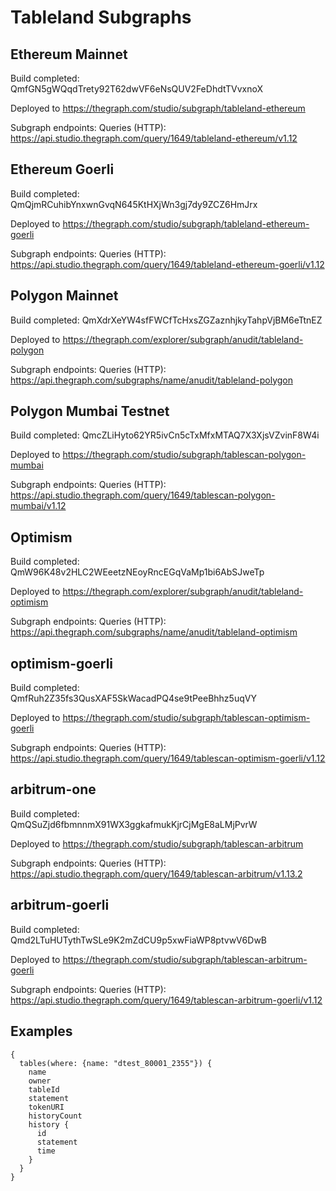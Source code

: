 # Tableland Subgraphs

## Ethereum Mainnet

Build completed: QmfGN5gWQqdTrety92T62dwVF6eNsQUV2FeDhdtTVvxnoX

Deployed to https://thegraph.com/studio/subgraph/tableland-ethereum

Subgraph endpoints:
Queries (HTTP):     https://api.studio.thegraph.com/query/1649/tableland-ethereum/v1.12


## Ethereum Goerli

Build completed: QmQjmRCuhibYnxwnGvqN645KtHXjWn3gj7dy9ZCZ6HmJrx

Deployed to https://thegraph.com/studio/subgraph/tableland-ethereum-goerli

Subgraph endpoints:
Queries (HTTP):     https://api.studio.thegraph.com/query/1649/tableland-ethereum-goerli/v1.12


## Polygon Mainnet

Build completed: QmXdrXeYW4sfFWCfTcHxsZGZaznhjkyTahpVjBM6eTtnEZ

Deployed to https://thegraph.com/explorer/subgraph/anudit/tableland-polygon

Subgraph endpoints:
Queries (HTTP):     https://api.thegraph.com/subgraphs/name/anudit/tableland-polygon


## Polygon Mumbai Testnet

Build completed: QmcZLiHyto62YR5ivCn5cTxMfxMTAQ7X3XjsVZvinF8W4i

Deployed to https://thegraph.com/studio/subgraph/tablescan-polygon-mumbai

Subgraph endpoints:
Queries (HTTP):     https://api.studio.thegraph.com/query/1649/tablescan-polygon-mumbai/v1.12


## Optimism

Build completed: QmW96K48v2HLC2WEeetzNEoyRncEGqVaMp1bi6AbSJweTp

Deployed to https://thegraph.com/explorer/subgraph/anudit/tableland-optimism

Subgraph endpoints:
Queries (HTTP):     https://api.thegraph.com/subgraphs/name/anudit/tableland-optimism


## optimism-goerli

Build completed: QmfRuh2Z35fs3QusXAF5SkWacadPQ4se9tPeeBhhz5uqVY

Deployed to https://thegraph.com/studio/subgraph/tablescan-optimism-goerli

Subgraph endpoints:
Queries (HTTP):     https://api.studio.thegraph.com/query/1649/tablescan-optimism-goerli/v1.12


## arbitrum-one

Build completed: QmQSuZjd6fbmnnmX91WX3ggkafmukKjrCjMgE8aLMjPvrW

Deployed to https://thegraph.com/studio/subgraph/tablescan-arbitrum

Subgraph endpoints:
Queries (HTTP):     https://api.studio.thegraph.com/query/1649/tablescan-arbitrum/v1.13.2

## arbitrum-goerli

Build completed: Qmd2LTuHUTythTwSLe9K2mZdCU9p5xwFiaWP8ptvwV6DwB

Deployed to https://thegraph.com/studio/subgraph/tablescan-arbitrum-goerli

Subgraph endpoints:
Queries (HTTP):     https://api.studio.thegraph.com/query/1649/tablescan-arbitrum-goerli/v1.12

## Examples

```gql
{
  tables(where: {name: "dtest_80001_2355"}) {
    name
    owner
    tableId
    statement
    tokenURI
    historyCount
    history {
      id
      statement
      time
    }
  }
}
```
